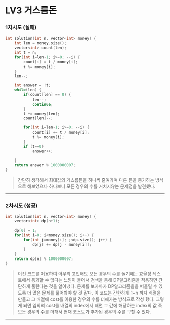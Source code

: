 # LV3 거스름돈

### 1차시도 (실패)
```cpp
int solution(int n, vector<int> money) {
    int len = money.size();
    vector<int> count(len);
    int t = n;
    for(int i=len-1; i>=0; --i) {
        count[i] = t / money[i];
        t %= money[i];
    }
    len--;

    int answer = !t;
    while(len) {
        if(count[len] == 0) {
            len--;
            continue;
        }
        t += money[len];
        count[len]--;

        for(int i=len-1; i>=0; --i) {
            count[i] += t / money[i];
            t %= money[i];
        }  
        if (t==0)
            answer++;

    }
    return answer % 1000000007;
}
```
>간단히 생각해서 최대값의 거스름돈을 하나씩 줄여가며 다른 돈을 증가하는 방식으로 해보았으나 하다보니 모든 경우의 수를 거치지않는 문제점을 발견했다.

*****

### 2차시도 (성공)
```cpp
int solution(int n, vector<int> money) {
    vector<int> dp(n+1);

    dp[0] = 1;
    for(int i=0; i<money.size(); i++) {
        for(int j=money[i]; j<dp.size(); j++) {
            dp[j] += dp[j - money[i]];
        }
    }
    return dp[n] % 1000000007;
}
```
> 이전 코드를 이용하여 아무리 고민해도 모든 경우의 수를 돌기에는 효율성 테스트에서 통과할 수 없다는 느낌이 들어서 검색을 통해 DP알고리즘을 적용하면 간단하게 풀린다는 것을 알아냈다. 문제를 보자마자 DP알고리즘을을 떠올릴 수 있도록 더 많은 문제를 풀어봐야 할 것 같다.
> 이 코드는 간한하게 1~n 까지 배열을 만들고 그 배열에 cost를 이용한 경우의 수를 더해가는 방식으로 작성 했다. 그렇게 되면 임의의 cost를 배열의 index에서 빼면 그 값에 해당하는 index의 값 즉 모든 경우의 수를 더해서 현재 코스트가 추가된 경우의 수를 구할 수 있다. 

*****